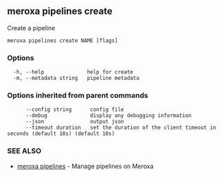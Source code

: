 ## meroxa pipelines create

Create a pipeline

```
meroxa pipelines create NAME [flags]
```

### Options

```
  -h, --help              help for create
  -m, --metadata string   pipeline metadata
```

### Options inherited from parent commands

```
      --config string      config file
      --debug              display any debugging information
      --json               output json
      --timeout duration   set the duration of the client timeout in seconds (default 10s) (default 10s)
```

### SEE ALSO

* [meroxa pipelines](meroxa_pipelines.md)	 - Manage pipelines on Meroxa

